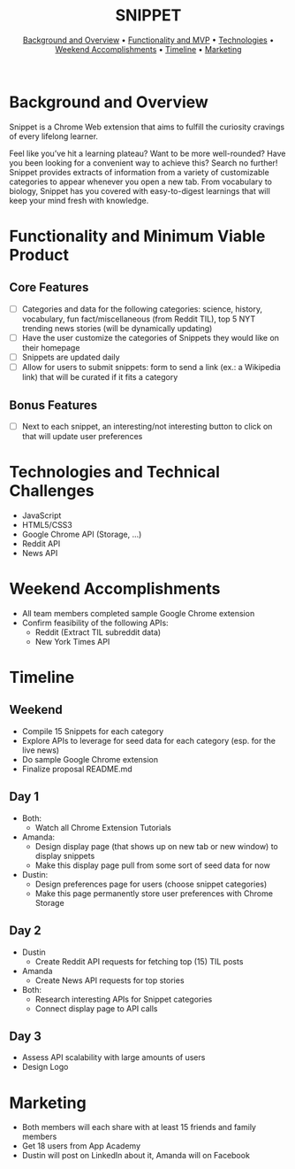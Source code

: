 <!-- <p align="center"><img src="./assets/images/perceptionlogo.png" width=350px/></p> -->

<h1 align="center">SNIPPET</h1>

<!-- <h2 align="center">
  <a href="https://aguamenti.github.io/Perception/">Click to Play!</a>
</h2> -->

<p align="center">
  <a href="#background-and-overview">Background and Overview</a> •
  <a href="#functionality-and-minimum-viable-product">Functionality and MVP</a> •
  <a href="#technologies-and-technical-challenges">Technologies</a> •
  <a href="#weekend-accomplishments">Weekend Accomplishments</a> •
  <a href="#timeline">Timeline</a> •
  <a href="#marketing">Marketing</a>
</p>
<br>

<!-- <p align="center"><img src="./assets/images/shortanimationdemo.gif" width=700px/></p> -->

# Background and Overview
Snippet is a Chrome Web extension that aims to fulfill the curiosity cravings of every lifelong learner.  

Feel like you’ve hit a learning plateau? Want to be more well-rounded? Have you been looking for a convenient way to achieve this? Search no further! Snippet provides extracts of information from a variety of customizable categories to appear whenever you open a new tab. From vocabulary to biology, Snippet has you covered with easy-to-digest learnings that will keep your mind fresh with knowledge.

# Functionality and Minimum Viable Product

## Core Features
- [ ] Categories and data for the following categories: science, history, vocabulary, fun fact/miscellaneous (from Reddit TIL), top 5 NYT trending news stories (will be dynamically updating)
- [ ] Have the user customize the categories of Snippets they would like on their homepage
- [ ] Snippets are updated daily
- [ ] Allow for users to submit snippets: form to send a link (ex.: a Wikipedia link) that will be curated if it fits a category

## Bonus Features
- [ ] Next to each snippet, an interesting/not interesting button to click on that will update user preferences

# Technologies and Technical Challenges
- JavaScript
- HTML5/CSS3
- Google Chrome API (Storage, ...)
- Reddit API
- News API

# Weekend Accomplishments
- All team members completed sample Google Chrome extension
- Confirm feasibility of the following APIs:
  - Reddit (Extract TIL subreddit data)
  - New York Times API

# Timeline

## Weekend
- Compile 15 Snippets for each category
- Explore APIs to leverage for seed data for each category (esp. for the live news)
- Do sample Google Chrome extension
- Finalize proposal README.md

## Day 1
- Both:
   - Watch all Chrome Extension Tutorials
- Amanda:
  - Design display page (that shows up on new tab or new window) to display snippets
  - Make this display page pull from some sort of seed data for now
- Dustin:
  - Design preferences page for users (choose snippet categories)
  - Make this page permanently store user preferences with Chrome Storage


## Day 2
- Dustin
  - Create Reddit API requests for fetching top (15) TIL posts
- Amanda
  - Create News API requests for top stories
- Both:
  - Research interesting APIs for Snippet categories
  - Connect display page to API calls

## Day 3
- Assess API scalability with large amounts of users
- Design Logo

# Marketing
- Both members will each share with at least 15 friends and family members
- Get 18 users from App Academy
- Dustin will post on LinkedIn about it, Amanda will on Facebook

